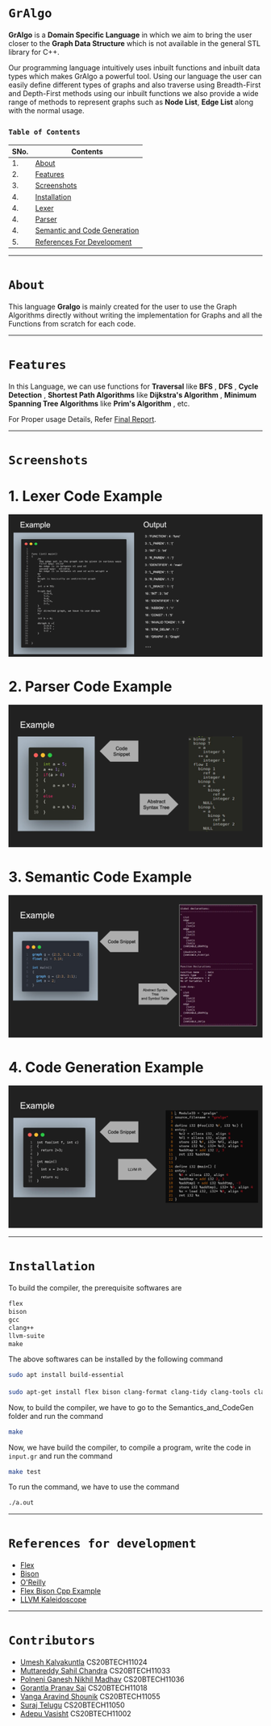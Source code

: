 # `GrAlgo`

**GrAlgo** is a **Domain Specific Language** in which we aim to bring the user closer to the **Graph Data Structure** which is not available in
the general STL library for C++.

Our programming language intuitively uses inbuilt functions and inbuilt data types
which makes GrAlgo a powerful tool. Using our language the user can easily define different types of
graphs and also traverse using Breadth-First and Depth-First methods using our inbuilt functions we
also provide a wide range of methods to represent graphs such as **Node List**, **Edge List** along with
the normal usage.

### `Table of Contents`

| SNo. | **Contents**                                                                                                                        |
| ---- | ----------------------------------------------------------------------------------------------------------------------------------- |
| 1.   | [About](#about)                                                                                                                     |
| 2.   | [Features](#features)                                                                                                               |
| 3.   | [Screenshots](#screenshots)                                                                                                         |
| 4.   | [Installation](#installation)                                                                                                       |
| 4.   | [Lexer](https://github.com/IITH-COMPILERS2/compilers-2-project-team-5-aug22/tree/main/Lexer/readme.md)                              |
| 4.   | [Parser](https://github.com/IITH-COMPILERS2/compilers-2-project-team-5-aug22/tree/main/Parser/README.md)                            |
| 4.   | [Semantic and Code Generation](https://github.com/IITH-COMPILERS2/compilers-2-project-team-5-aug22/tree/main/Semantic_and_CodeGen/) |
| 5.   | [References For Development](#references-for-development)                                                                           |

---

# `About`

This language **Gralgo** is mainly created for the user to use the Graph Algorithms directly without writing the implementation for Graphs and all the Functions from scratch for each code.

---

# `Features`

In this Language, we can use functions for **Traversal** like
**BFS** , **DFS** , **Cycle Detection** , **Shortest Path Algorithms** like **Dijkstra's Algorithm** , **Minimum Spanning Tree Algorithms** like **Prim's Algorithm** , etc.

<!-- Add Final Report Link After Adding Final Report to Github -->

For Proper usage Details, Refer [Final Report](https://github.com).

---

# `Screenshots`

# 1. Lexer Code Example

   <img src = "Screenshots/Lexer.png">

# 2. Parser Code Example

   <img src = "Screenshots/Parser.png">

# 3. Semantic Code Example

   <img src = "Screenshots/Semantic.png">

# 4. Code Generation Example

   <img src = "Screenshots/CodeGen.png">

---

# `Installation`

To build the compiler, the prerequisite softwares are

```code
flex
bison
gcc
clang++
llvm-suite
make
```

The above softwares can be installed by the following command

```bash
sudo apt install build-essential

sudo apt-get install flex bison clang-format clang-tidy clang-tools clang clangd libc++-dev libc++1 libc++abi-dev libc++abi1 libclang-dev libclang1 liblldb-dev libllvm-ocaml-dev libomp-dev libomp5 lld lldb llvm-dev llvm-runtime llvm python3-clang
```

Now, to build the compiler, we have to go to the Semantics_and_CodeGen folder and run the command

```bash
make
```

Now, we have build the compiler, to compile a program, write the code in `input.gr` and run the command

```bash
make test
```

To run the command, we have to use the command

```bash
./a.out
```

---

# `References for development`

- [Flex](https://github.com/IITH-COMPILERS2/compilers-2-project-team-5-aug22/blob/main/Resources/flex.pdf)
- [Bison](https://github.com/IITH-COMPILERS2/compilers-2-project-team-5-aug22/blob/main/Resources/bison.pdf)
- [O'Reilly](https://github.com/jmparis/flex-bison-oreilly)
- [Flex Bison Cpp Example](https://github.com/ezaquarii/bison-flex-cpp-example)
- [LLVM Kaleidoscope](https://llvm.org/docs/index.html)

---

# `Contributors`

- [Umesh Kalvakuntla](https://www.github.com/Umesh-k26) CS20BTECH11024
- [Muttareddy Sahil Chandra](https://github.com/SAHIL150602) CS20BTECH11033
- [Polneni Ganesh Nikhil Madhav](https://github.com/Nik123-cpp) CS20BTECH11036
- [Gorantla Pranav Sai](https://github.com/pranav-159) CS20BTECH11018
- [Vanga Aravind Shounik](https://github.com/AravindShounik) CS20BTECH11055
- [Suraj Telugu](https://github.com/SurajTelugu) CS20BTECH11050
- [Adepu Vasisht](https://github.com/Vasishtadepu) CS20BTECH11002

